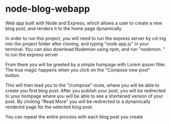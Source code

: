 # node-blog-webapp
Web app built with Node and Express, which allows a user to create a new blog post, and renders it to the home page dynamically

In order to run this project, you will need to run the express server by cd-ing into the project folder after cloning, and
typing "node app.js" in your terminal. You can also download Nodemon using npm, and run "nodemon ." to run the express server

From there you will be greeted by a simple hompage with Lorem ipsum filler.
The true magic happens when you click on the "Compose new post" button.

This will then lead you to the "/compose" route, where you will be able to create you first blog post. After you publish your post, you will
be redirected to your hompage where you will be able to see a shortened version of your post. By clicking "Read More" you will be redirected to a dynamically rendered
page for the selected blog post.

You can repeat the entire process with each blog post you create
